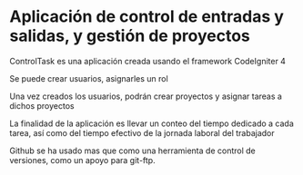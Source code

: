 # Aplicación de control de entradas y salidas, y gestión de proyectos

ControlTask es una aplicación creada usando el framework CodeIgniter 4 

Se puede crear usuarios, asignarles un rol

Una vez creados los usuarios, podrán crear proyectos y asignar tareas a dichos proyectos

La finalidad de la aplicación es llevar un conteo del tiempo dedicado a cada tarea, así como del tiempo efectivo de la jornada laboral del trabajador





Github se ha usado mas que como una herramienta de control de versiones, como un apoyo para git-ftp.
